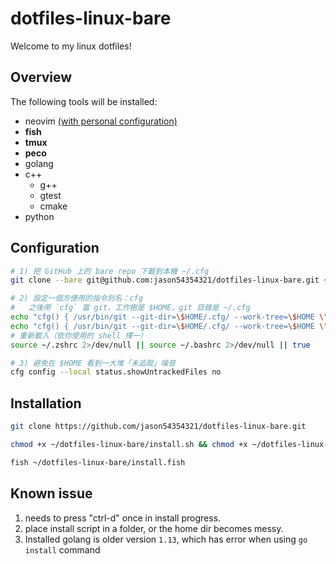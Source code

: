 # dotfiles-linux-bare
Welcome to my linux dotfiles!


## Overview
The following tools will be installed:
* neovim [(with personal configuration)](https://github.com/jason54354321/nvim-config/tree/refactor/lazy.vim)
* **fish**
* **tmux**
* **peco**
* golang
* c++
  * g++
  * gtest
  * cmake
* python

## Configuration
```bash
# 1) 把 GitHub 上的 bare repo 下載到本機 ~/.cfg
git clone --bare git@github.com:jason54354321/dotfiles-linux-bare.git ~/.cfg

# 2) 設定一個方便用的指令別名：cfg
#   之後用 `cfg` 當 git，工作樹是 $HOME，git 目錄是 ~/.cfg
echo "cfg() { /usr/bin/git --git-dir=\$HOME/.cfg/ --work-tree=\$HOME \"\$@\"; }" >> ~/.zshrc
echo "cfg() { /usr/bin/git --git-dir=\$HOME/.cfg/ --work-tree=\$HOME \"\$@\"; }" >> ~/.bashrc
# 重新載入（依你使用的 shell 擇一）
source ~/.zshrc 2>/dev/null || source ~/.bashrc 2>/dev/null || true

# 3) 避免在 $HOME 看到一大堆「未追蹤」噪音
cfg config --local status.showUntrackedFiles no
```

## Installation
```bash
git clone https://github.com/jason54354321/dotfiles-linux-bare.git

chmod +x ~/dotfiles-linux-bare/install.sh && chmod +x ~/dotfiles-linux-bare/install.fish && ~/dotfiles-linux-bare/install.sh

fish ~/dotfiles-linux-bare/install.fish

```

## Known issue
1. needs to press "ctrl-d" once in install progress.
2. place install script in a folder, or the home dir becomes messy.
3. Installed golang is older version `1.13`, which has error when using `go install` command
